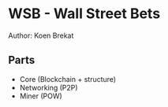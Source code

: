# WSB - Wall Street Bets
Author: Koen Brekat

## Parts

- Core (Blockchain + structure)
- Networking (P2P)
- Miner (POW)

